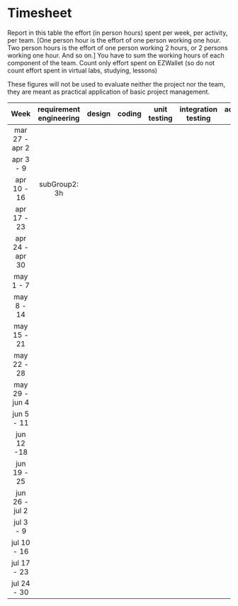 # Timesheet

Report in this table the effort (in person hours) spent per week, per activity, per team. 
[One person hour is the effort of one person working one hour.
Two person hours is the effort of one person working 2 hours, or 2 persons working one hour. And so on.]
You have to sum the working hours of each component of the team.
Count only effort spent on EZWallet (so do not count effort spent in virtual labs, studying, lessons)

These figures will not be used to evaluate neither the project nor the team, they are meant as practical application of basic project management.

| Week | requirement engineering | design | coding | unit testing | integration testing | acceptance testing | management | git maven |
|:-----------:|:--------:|:-----------:|:-----------:|:----------:|:------------:|:---------------:|:-------------:|:--------------:|
| mar 27 - apr 2 | | | | | | | | |
| apr 3 - 9 | | | | | | | | |
| apr 10 - 16|subGroup2: 3h | | | | | | | | 
| apr 17 - 23| | | | | | | | | 
| apr 24 - apr 30 | | | | | | | | | 
| may 1 - 7  | | | | | | | | | 
| may 8 - 14| | | | | | | | | 
| may 15 - 21| | | | | | | | | 
| may 22 - 28| | | | | | | | | 
| may 29 - jun 4 | | | | | | | | | 
| jun 5 - 11 | | | | | | | | | 
| jun 12 -18 | | | | | | | | | 
| jun 19 - 25 | | | | | | | | | 
| jun 26 - jul 2 | | | | | | | | | 
| jul 3 - 9 | | | | | | | | | 
| jul 10 - 16 | | | | | | | | |
| jul 17 - 23 | | | | | | | | |
| jul 24 - 30 | | | | | | | | |
